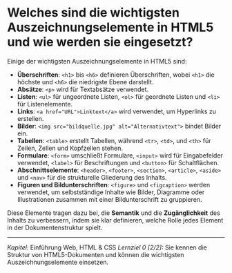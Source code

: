 # Welches sind die wichtigsten Auszeichnungselemente in HTML5 und wie werden sie eingesetzt?

Einige der wichtigsten Auszeichnungselemente in HTML5 sind:

- **Überschriften**: `<h1>` bis `<h6>` definieren Überschriften, wobei `<h1>` die höchste und `<h6>` die niedrigste Ebene darstellt.
- **Absätze**: `<p>` wird für Textabsätze verwendet.
- **Listen**: `<ul>` für ungeordnete Listen, `<ol>` für geordnete Listen und `<li>` für Listenelemente.
- **Links**: `<a href="URL">Linktext</a>` wird verwendet, um Hyperlinks zu erstellen.
- **Bilder**: `<img src="bildquelle.jpg" alt="Alternativtext">` bindet Bilder ein.
- **Tabellen**: `<table>` erstellt Tabellen, während `<tr>`, `<td>`, und `<th>` für Zeilen, Zellen und Kopfzellen stehen.
- **Formulare**: `<form>` umschließt Formulare, `<input>` wird für Eingabefelder verwendet, `<label>` für Beschriftungen und `<button>` für Schaltflächen.
- **Abschnittselemente**: `<header>`, `<footer>`, `<section>`, `<article>`, `<aside>` und `<nav>` für die strukturelle Gliederung des Inhalts.
- **Figuren und Bildunterschriften**: `<figure>` und `<figcaption>` werden verwendet, um selbstständige Inhalte wie Bilder, Diagramme oder Illustrationen zusammen mit einer Bildunterschrift zu gruppieren.

Diese Elemente tragen dazu bei, die **Semantik** und die **Zugänglichkeit** des Inhalts zu verbessern, indem sie klar definieren, welche Rolle jedes Element in der Dokumentenstruktur spielt.

---

_Kapitel:_ Einführung Web, HTML & CSS
_Lernziel 0 \[2/2\]:_ Sie kennen die Struktur von HTML5-Dokumenten und können die wichtigsten Auszeichnungselemente einsetzen.
